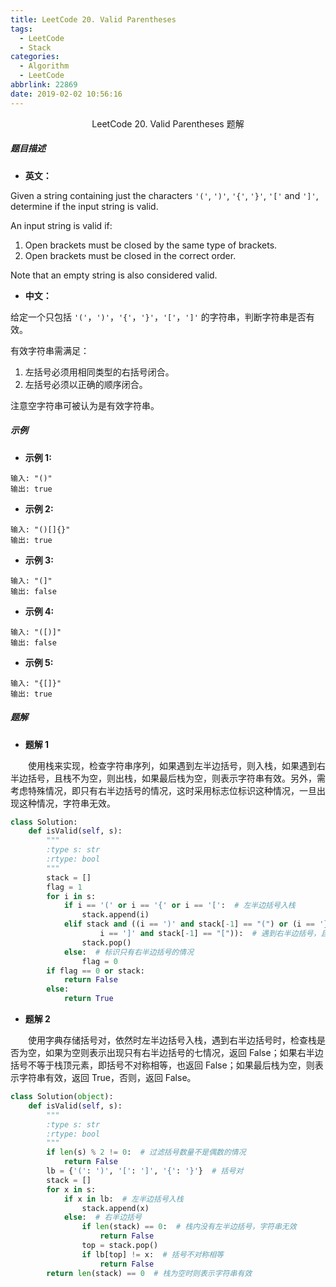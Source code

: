 ```yaml
---
title: LeetCode 20. Valid Parentheses
tags:
  - LeetCode
  - Stack
categories:
  - Algorithm
  - LeetCode
abbrlink: 22869
date: 2019-02-02 10:56:16
---
```


<center>LeetCode 20. Valid Parentheses 题解</center>

<!--more-->

##### 题目描述

- **英文：**

Given a string containing just the characters `'('`, `')'`, `'{'`, `'}'`, `'['` and `']'`, determine if the input string is valid.

An input string is valid if:

1. Open brackets must be closed by the same type of brackets.
2. Open brackets must be closed in the correct order.

Note that an empty string is also considered valid.

- **中文：** 

给定一个只包括 `'('`，`')'`，`'{'`，`'}'`，`'['`，`']'` 的字符串，判断字符串是否有效。

有效字符串需满足：

1. 左括号必须用相同类型的右括号闭合。
2. 左括号必须以正确的顺序闭合。

注意空字符串可被认为是有效字符串。

##### 示例

- **示例 1:**

```
输入: "()"
输出: true
```

- **示例 2:**

```
输入: "()[]{}"
输出: true
```

- **示例 3:**

```
输入: "(]"
输出: false
```

- **示例 4:**

```
输入: "([)]"
输出: false
```

- **示例 5:**

```
输入: "{[]}"
输出: true
```

##### 题解

- **题解 1**

　　使用栈来实现，检查字符串序列，如果遇到左半边括号，则入栈，如果遇到右半边括号，且栈不为空，则出栈，如果最后栈为空，则表示字符串有效。另外，需考虑特殊情况，即只有右半边括号的情况，这时采用标志位标识这种情况，一旦出现这种情况，字符串无效。

```python
class Solution:
    def isValid(self, s):
        """
        :type s: str
        :rtype: bool
        """
        stack = []
        flag = 1
        for i in s:
            if i == '(' or i == '{' or i == '[':  # 左半边括号入栈
                stack.append(i)
            elif stack and ((i == ')' and stack[-1] == "(") or (i == '}' and stack[-1] == "{") or (
                    i == ']' and stack[-1] == "[")):  # 遇到右半边括号，且栈不为空
                stack.pop()
            else:  # 标识只有右半边括号的情况
                flag = 0
        if flag == 0 or stack:
            return False
        else:
            return True
```

- **题解 2**

　　使用字典存储括号对，依然时左半边括号入栈，遇到右半边括号时，检查栈是否为空，如果为空则表示出现只有右半边括号的七情况，返回 False；如果右半边括号不等于栈顶元素，即括号不对称相等，也返回 False；如果最后栈为空，则表示字符串有效，返回 True，否则，返回 False。

```python
class Solution(object):
    def isValid(self, s):
        """
        :type s: str
        :rtype: bool
        """
        if len(s) % 2 != 0:  # 过滤括号数量不是偶数的情况
            return False
        lb = {'(': ')', '[': ']', '{': '}'}  # 括号对
        stack = []
        for x in s:
            if x in lb:  # 左半边括号入栈
                stack.append(x)
            else:  # 右半边括号
                if len(stack) == 0:  # 栈内没有左半边括号，字符串无效
                    return False
                top = stack.pop()
                if lb[top] != x:  # 括号不对称相等
                    return False
        return len(stack) == 0  # 栈为空时则表示字符串有效
```